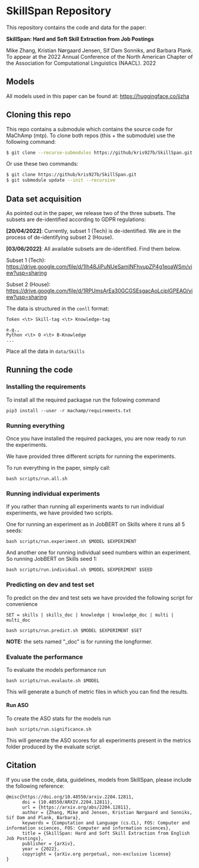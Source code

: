 # SkillSpan Repository
This repository contains the code and data for the paper:

__SkillSpan: Hard and Soft Skill Extraction from Job Postings__

Mike Zhang, Kristian Nørgaard Jensen, Sif Dam Sonniks, and Barbara Plank. To appear at the 2022 Annual Conference of the North American Chapter of the Association for Computational Linguistics (NAACL). 2022

## Models

All models used in this paper can be found at: https://huggingface.co/jjzha

## Cloning this repo

This repo contains a submodule which contains the source code for MaChAmp (mtp). 
To clone both repos (this + the submodule) use the following command:

```bash
$ git clone --recurse-submodules https://github/kris927b/SkillSpan.git
```

Or use these two commands:

```bash
$ git clone https://github/kris927b/SkillSpan.git 
$ git submodule update --init --recursive
```

## Data set acquisition

As pointed out in the paper, we release two of the three subsets. The subsets are de-identified according to GDPR regulations:

__[20/04/2022]__: Currently, subset 1 (Tech) is de-identified. We are in the process of de-identifying subset 2 (House).

__[03/06/2022]__: All available subsets are de-identified. Find them below.

Subset 1 (Tech): https://drive.google.com/file/d/1Ih48JiPuNUeSamINFhvupZP4g1eoaWSm/view?usp=sharing

Subset 2 (House): https://drive.google.com/file/d/1RPUmsArEa30GCGSEsgacAoLciplGPEAO/view?usp=sharing

The data is structured in the `conll` format:

```
Token <\t> Skill-tag <\t> Knowledge-tag

e.g.,
Python <\t> O <\t> B-Knowledge
...
```

Place all the data in `data/Skills`

## Running the code

### Installing the requirements

To install all the required packagse run the following command

```
pip3 install --user -r machamp/requirements.txt
```

### Running everything

Once you have installed the required packages, you are now ready to run the experiments. 

We have provided three different scripts for running the experiments. 

To run everything in the paper, simply call:

```
bash scripts/run.all.sh
```

### Running individual experiments

If you rather than running all experiments wants to run individual experiments, we have provided two scripts. 

One for running an experiment as in JobBERT on Skills where it runs all 5 seeds:

```
bash scripts/run.experiment.sh $MODEL $EXPERIMENT
```

And another one for running individual seed numbers within an experiment. So running JobBERT on Skills seed 1:

```
bash scripts/run.individual.sh $MODEL $EXPERIMENT $SEED
```

### Predicting on dev and test set

To predict on the dev and test sets we have provided the following script for convenience

```
SET = skills | skills_doc | knowledge | knowledge_doc | multi | multi_doc

bash scripts/run.predict.sh $MODEL $EXPERIMENT $SET
```

**NOTE:** the sets named "_doc" is for running the longformer.


### Evaluate the performance

To evaluate the models performance run 

```
bash scripts/run.evalaute.sh $MODEL
```

This will generate a bunch of metric files in which you can find the results.

#### Run ASO 

To create the ASO stats for the models run

```
bash scripts/run.significance.sh
```

This will generate the ASO scores for all experiments present in the metrics folder produced by the evaluate script. 

## Citation

If you use the code, data, guidelines, models from SkillSpan, please include the following reference:


```
@misc{https://doi.org/10.48550/arxiv.2204.12811,
      doi = {10.48550/ARXIV.2204.12811},
      url = {https://arxiv.org/abs/2204.12811},
      author = {Zhang, Mike and Jensen, Kristian Nørgaard and Sonniks, Sif Dam and Plank, Barbara},
      keywords = {Computation and Language (cs.CL), FOS: Computer and information sciences, FOS: Computer and information sciences},
      title = {SkillSpan: Hard and Soft Skill Extraction from English Job Postings},
      publisher = {arXiv},
      year = {2022},
      copyright = {arXiv.org perpetual, non-exclusive license}
}
```

